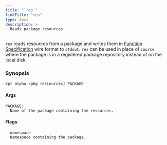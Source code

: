 ```yaml
---
title: "`res`"
linkTitle: "res"
type: docs
description: >
  Reads package resources.
---
```


<!--mdtogo:Short
    Reads package resources.
-->

`res` reads resources from a package and writes them in [Function Specification]
wire format to `stdout`. `res` can be used in place of `source` where the package
is in a registered package repository instead of on the local disk.

### Synopsis

<!--mdtogo:Long-->

```
kpt alpha rpkg res[ources] PACKAGE
```

#### Args

```
PACKAGE:
  Name of the package containing the resources.
```

#### Flags

```
--namespace
  Namespace containing the package.

```

<!--mdtogo-->

[function specification]:
  /book/05-developing-functions/01-functions-specification
